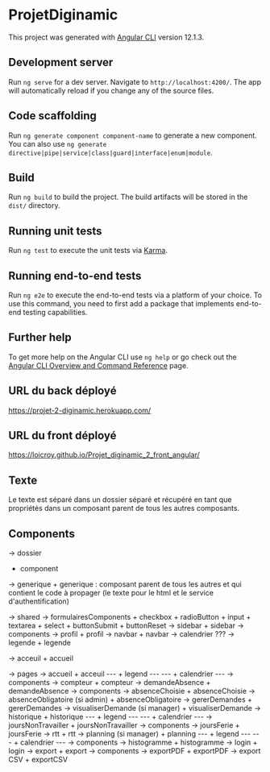 # ProjetDiginamic

This project was generated with [Angular CLI](https://github.com/angular/angular-cli) version 12.1.3.

## Development server

Run `ng serve` for a dev server. Navigate to `http://localhost:4200/`. The app will automatically reload if you change any of the source files.

## Code scaffolding

Run `ng generate component component-name` to generate a new component. You can also use `ng generate directive|pipe|service|class|guard|interface|enum|module`.

## Build

Run `ng build` to build the project. The build artifacts will be stored in the `dist/` directory.

## Running unit tests

Run `ng test` to execute the unit tests via [Karma](https://karma-runner.github.io).

## Running end-to-end tests

Run `ng e2e` to execute the end-to-end tests via a platform of your choice. To use this command, you need to first add a package that implements end-to-end testing capabilities.

## Further help

To get more help on the Angular CLI use `ng help` or go check out the [Angular CLI Overview and Command Reference](https://angular.io/cli) page.


## URL du back déployé

https://projet-2-diginamic.herokuapp.com/

## URL du front déployé

https://loicroy.github.io/Projet_diginamic_2_front_angular/


## Texte

Le texte est séparé dans un dossier séparé et récupéré en tant que propriétés dans un composant parent de tous les autres composants.

## Components
-> dossier
+ component

-> generique
    + generique : composant parent de tous les autres et qui contient le code à propager (le texte pour le html et le service d'authentification)

-> shared
    -> formulairesComponents
        + checkbox
        + radioButton
        + input
        + textarea
        + select
        + buttonSubmit
        + buttonReset
    -> sidebar
        + sidebar
        -> components
            -> profil
                + profil
    -> navbar
        + navbar
    -> calendrier ???
    -> legende
        + legende
    
-> acceuil
    + accueil

-> pages
    -> accueil
        + acceuil
        --- + legend ---
        --- + calendrier ---
        -> components
            -> compteur
                + compteur
    -> demandeAbsence
        + demandeAbsence
        -> components
            -> absenceChoisie
                + absenceChoisie
            -> absenceObligatoire (si admin)
                + absenceObligatoire
    -> gererDemandes
        + gererDemandes
    -> visualiserDemande (si manager)
        + visualiserDemande
    -> historique
        + historique
        --- + legend ---
        --- + calendrier ---
    -> joursNonTravailler
        + joursNonTravailler
        -> components
            -> joursFerie
                + joursFerie
            -> rtt
                + rtt
    -> planning (si manager)
        + planning
        --- + legend ---
        --- + calendrier ---
        -> components
            -> histogramme
                + histogramme
    -> login
        + login
    -> export
        + export
        -> components
            -> exportPDF
                + exportPDF
            -> export CSV
                + exportCSV
